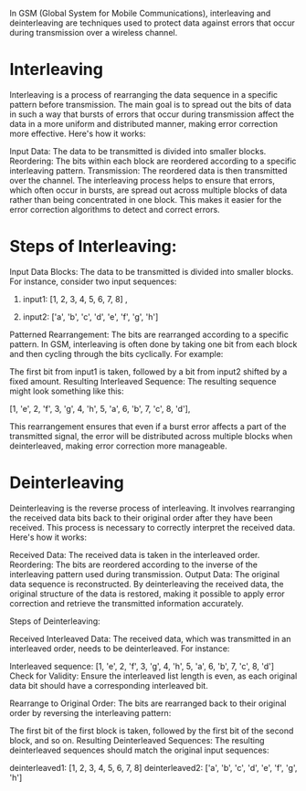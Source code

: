 In GSM (Global System for Mobile Communications), interleaving and deinterleaving are techniques used to protect data against errors that occur during transmission over a wireless channel. 

# Interleaving
Interleaving is a process of rearranging the data sequence in a specific pattern before transmission. The main goal is to spread out the bits of data in such a way that bursts of errors that occur during transmission affect the data in a more uniform and distributed manner, making error correction more effective. Here's how it works:

Input Data: The data to be transmitted is divided into smaller blocks.
Reordering: The bits within each block are reordered according to a specific interleaving pattern.
Transmission: The reordered data is then transmitted over the channel.
The interleaving process helps to ensure that errors, which often occur in bursts, are spread out across multiple blocks of data rather than being concentrated in one block. This makes it easier for the error correction algorithms to detect and correct errors.


# Steps of Interleaving:

Input Data Blocks: The data to be transmitted is divided into smaller blocks. For instance, consider two input sequences:

1. input1: [1, 2, 3, 4, 5, 6, 7, 8] , 

2. input2: ['a', 'b', 'c', 'd', 'e', 'f', 'g', 'h']

Patterned Rearrangement: The bits are rearranged according to a specific pattern. In GSM, interleaving is often done by taking one bit from each block and then cycling through the bits cyclically. For example:

The first bit from input1 is taken, followed by a bit from input2 shifted by a fixed amount.
Resulting Interleaved Sequence: The resulting sequence might look something like this:

[1, 'e', 2, 'f', 3, 'g', 4, 'h', 5, 'a', 6, 'b', 7, 'c', 8, 'd'],

This rearrangement ensures that even if a burst error affects a part of the transmitted signal, the error will be distributed across multiple blocks when deinterleaved, making error correction more manageable.




# Deinterleaving
Deinterleaving is the reverse process of interleaving. It involves rearranging the received data bits back to their original order after they have been received. This process is necessary to correctly interpret the received data. Here's how it works:

Received Data: The received data is taken in the interleaved order.
Reordering: The bits are reordered according to the inverse of the interleaving pattern used during transmission.
Output Data: The original data sequence is reconstructed.
By deinterleaving the received data, the original structure of the data is restored, making it possible to apply error correction and retrieve the transmitted information accurately.

Steps of Deinterleaving:

Received Interleaved Data: The received data, which was transmitted in an interleaved order, needs to be deinterleaved. For instance:

Interleaved sequence: [1, 'e', 2, 'f', 3, 'g', 4, 'h', 5, 'a', 6, 'b', 7, 'c', 8, 'd']
Check for Validity: Ensure the interleaved list length is even, as each original data bit should have a corresponding interleaved bit.

Rearrange to Original Order: The bits are rearranged back to their original order by reversing the interleaving pattern:

The first bit of the first block is taken, followed by the first bit of the second block, and so on.
Resulting Deinterleaved Sequences: The resulting deinterleaved sequences should match the original input sequences:

deinterleaved1: [1, 2, 3, 4, 5, 6, 7, 8]
deinterleaved2: ['a', 'b', 'c', 'd', 'e', 'f', 'g', 'h']
